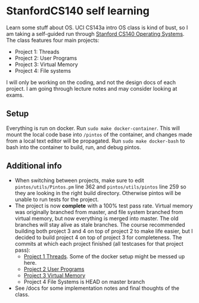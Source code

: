 # StanfordCS140 self learning
Learn some stuff about OS. UCI CS143a intro OS class is kind of bust, so I am taking a self-guided run through [Stanford CS140 Operating Systems](http://web.stanford.edu/~ouster/cgi-bin/cs140-spring20/index.php). The class features four main projects:

* Project 1: Threads
* Project 2: User Programs
* Project 3: Virtual Memory
* Project 4: File systems

I will only be working on the coding, and not the design docs of each project. I am going through lecture notes and may consider looking at exams.

## Setup
Everything is run on docker. Run `sudo make docker-container`. This will mount the local code base into `/pintos` of the container, and changes made from a local text editor will be propagated. Run `sudo make docker-bash` to bash into the container to build, run, and debug pintos.

## Additional info
* When switching between projects, make sure to edit `pintos/utils/Pintos.pm` line 362 and `pintos/utils/pintos` line 259 so they are looking in the right build directory. Otherwise pintos will be unable to run tests for the project.
* The project is now **complete** with a 100% test pass rate. Virtual memory was originally branched from master, and file system branched from virtual memory, but now everything is merged into master. The old branches will stay alive as stale branches. The course recommended building both project 3 and 4 on top of project 2 to make life easier, but I decided to build project 4 on top of project 3 for completeness. The commits at which each project finished (all testcases for that project pass):
  * [Project 1 Threads](https://github.com/caojoshua/StanfordCS140/commit/ec0d98c73b93d8ff03eaeffa0d05de29efb6d827). Some of the docker setup might be messed up here.
  * [Project 2 User Programs](https://github.com/caojoshua/StanfordCS140/commit/56ba585e8be42591e8f8ab97b2dd7013bcdf1089)
  * [Project 3 Virtual Memory](https://github.com/caojoshua/StanfordCS140/commit/2ef27ee68171523f5bf70511ecf782c0bea0607c)
  * Project 4 File Systems is HEAD on master branch
* See /docs for some implementation notes and final thoughts of the class.
